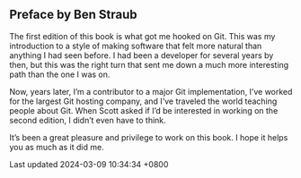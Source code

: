 ## Preface by Ben Straub

The first edition of this book is what got me hooked on Git. This was my
introduction to a style of making software that felt more natural than
anything I had seen before. I had been a developer for several years by
then, but this was the right turn that sent me down a much more
interesting path than the one I was on.

Now, years later, I’m a contributor to a major Git implementation, I’ve
worked for the largest Git hosting company, and I’ve traveled the world
teaching people about Git. When Scott asked if I’d be interested in
working on the second edition, I didn’t even have to think.

It’s been a great pleasure and privilege to work on this book. I hope it
helps you as much as it did me.

Last updated 2024-03-09 10:34:34 +0800
